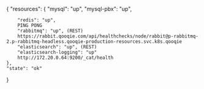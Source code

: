 {
	"resources": {
		"mysql": "up",
		"mysql-pbx": "up",
		
		"redis": "up",
		PING PONG
		"rabbitmq": "up", (REST)
		https://rabbit.qooqie.com/api/healthchecks/node/rabbit@p-rabbitmq-2.p-rabbitmq-headless.qooqie-production-resources.svc.k8s.qooqie
		"elasticsearch": "up", (REST)
		"elasticsearch-logging": "up"
		http://172.20.0.64:9200/_cat/health
	},
	"state": "ok"
}